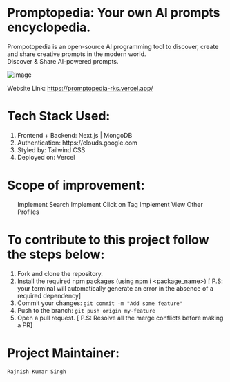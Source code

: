 # Promptopedia: Your own AI prompts encyclopedia.

Prompotopedia is an open-source AI programming tool to discover, create and share creative prompts in the modern world.
<br/>
Discover & Share AI-powered prompts.
<br/>

![image](https://github.com/rks-031/Promptopedia/assets/103258259/12c1e86e-0869-4ed9-bf08-70fbde641822)

Website Link: https://promptopedia-rks.vercel.app/

# Tech Stack Used:

<ol>
  <li>Frontend + Backend: Next.js | MongoDB</li>
  <li>Authentication: https://clouds.google.com</li>
  <li>Styled by: Tailwind CSS</li>
  <li>Deployed on: Vercel</li>
</ol>

# Scope of improvement:

<ul>
  Implement Search
  Implement Click on Tag
  Implement View Other Profiles
</ul>

# To contribute to this project follow the steps below:
  1. Fork and clone the repository.<br/>
  2. Install the required npm packages (using npm i <package_name>) [ P.S: your terminal will automatically generate an error in the absence of a required dependency]<br/>
  3. Commit your changes:  `git commit -m "Add some feature"`<br/>
  4. Push to the branch: `git push origin my-feature`<br/>
  5. Open a pull request. [ P.S: Resolve all the merge conflicts before making a PR]<br/>


# Project Maintainer:
<a href="https://github.com/rks-031" style="text-decoration: none">`Rajnish Kumar Singh`</a>

